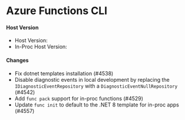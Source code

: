 # Azure Functions CLI <version>

#### Host Version

- Host Version: <version>
- In-Proc Host Version: <version>

#### Changes

- Fix dotnet templates installation (#4538)
- Disable diagnostic events in local development by replacing the `IDiagnosticEventRepository` with a `DiagnosticEventNullRepository` (#4542)
- Add `func pack` support for in-proc functions (#4529)
- Update `func init` to default to the .NET 8 template for in-proc apps (#4557)
